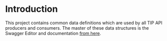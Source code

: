 # Introduction

This project contains common data definitions which are used by all TIP API producers and consumers. The master of these data structures is the Swagger Editor and documentation [from here](http://sretools.rtp.raleigh.ibm.com).
